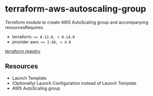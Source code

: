 # terraform-aws-autoscaling-group

Terraform module to create AWS AutoScaling group and accompanying resourcesRequires:

- terraform: `>= 0.13.0, < 0.14.0`
- provider aws: `>= 2.68, < 4.0`

[terraform registry](https://registry.terraform.io/modules/y-batsianouski/autoscaling-group/aws)

## Resources

* Launch Template
* (Optionally) Launch Configuration instead of Launch Template
* AWS AutoScaling group